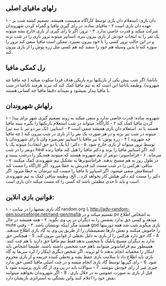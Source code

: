 رلهای مافیای اصلی
---------------
۱ - دان بازی:  استعلام دان بازی توسط کاراگاه منفیست همیشه. تصمیم کشته شب بر عهده دان بازی است
۲ - مافیای ساده:‌ در رای گیری مافیا و گمراه کردن شهروندان شرکت میکند و قدرت خاصی ندارد.
۳ - ترور: اگر با رای گیری از بازی خارج بشه میتونه یک نفر را به انتخاب خودش از بازی بیرون ببره. اسنایپر میتونه ترور بازی را در شب بزنه و در این حالت ترور کسی را با خود بیرون نمیبرد. ممکن است مافیا سعی کند ترور را سوژه کنه تا بدین وسیله هم خود را سفید کند هم کسی مثل زره پوش را از بازی بیرون کند.

رل کمکی مافیا
-----------------
ناتاشا:‌ اگر شب پیش یکی از بازیکنها بره بازیکن هدف فردا سکوت میکنه ( چه مافیا چه شهروند). وظیفه ناتاشا این است که به تیم مافیا کمک کنه که ببرند هرچند ناتاشا در شب با مافیا بیدار نمیشود و نمیداند دقیقا مافیا چه کسانی هستند.

رلهاش شهروندان
-----------------
۱ - شهروند ساده: قدرت خاصی ندارد و سعی میکند به روند تصمیم گیری شهر برای پیدا کردن مافیا کمک کند
۲ - کاراگاه:‌ میتواند در شب استعلام بازیکنها را بگیره ببینه مافیا هستند یا نه. استعلام دان بازی همیشه منفی است
۳ - اسنایپر:‌ (تک تیر دو تیر یا سه تیر) میتونه در شب تیر بزنه و در هر صورت یک نفر را از بازی در شب بیرون کنه ( چه مافیا چه شهروند )
۴ - زره پوش: با تیر مافیا یا اسنایپر نمی‌میره ولی با رای شهروندان یا توسط ترور میتواند از بازی خارج شود.
۵ - دکتر: (با یک یا دو حق انتخاب) میتونه یک یا دونفر را در شب heal کنه. اگر اسنایپر مافیا را بزند و دکتر مافیا را هیل کند مافیا زنده می‌ماند.
۶ - فراماسونر: دونفر از تیم شهروند هستند که میتونند همدیگر را درشب ببینند و در طول روز به هم مسیج بدهند. فراماسونرها به تشکیل تیم شهروندی کمک میکنند.
۷ - ساقی:‌ هرکس را در شب مست کند قدرتش به خطا میرود. اگر کاراگاه را مست کند استعلامش منفی میشود. اگر اسنایپر یا مافیا را مست کند تیرشان به خطا میرود. اگر دکتر را مست کند دکتر هیلش کار نخواهد کرد... الخ. وظیفه ساقی کمک به تیم شهروندی است و باید تا حدی مطمئن باشد که کسی را که مست میکند دان بازی است.

قوانین بازی انلاین:
----------------------
۱ - گاد بازی نقشها را در سایت random.org  یا http://adv-random-gen.sourceforge.net/rand-gen/mafia تقسیم میکند و در pv به اشخاص اطلاع میدهد و کسی حق ندارد نقشش را به دیگران در پی وی بگوید.
۲ - همه همیشه در حال mute هستند مگر اینکه نوبتشان باشد.
۳ - وقتی god بازی میگوید شب شد همه دوربینها را خاموش میکنند و نقش دارها تصمیمشان را از طریق پی وی به گاد بازی اطلاع میدهند.
4 - گاد حق دارد هرکس را از بازی به دلیل تخطی از قوانین بیرون کند.
5 - هیچکس حق ندارد به دیگران مسیج پابلیک یا شخصی بدهد فقط تیم مافیا حق دارند با هم چت کنند. همینطور تیم فراماسونر میتوانند باهم چت شخصی داشته باشند. طبیعتا اشخاص باید اینکار را مخفیانه انجام بدهند تا لو نروند. اگر شخص دیگری اینکار را کرد سریعا به گاد بازی باید اطلاع داد تا سلامت بازی حفظ بشه و تخطی کننده جریمه و از بازی محروم شود.
6 - رای گیریها توسط گاد بازی انجام میشه و در چت اصلی مافیا کسی حق ندارد چیزی غیر از رای خودش بنویسد.
7 - سوالات باید در پی وی از گاد بازی پرسیده شود یا قبل از بازی به صورت عمومی نه در خلال بازی .
8 - اگر شهروندان بخواهند میتوانند نقش خود را اعلام کنند واین بستگی به استراتژی بازیشان دارد.

